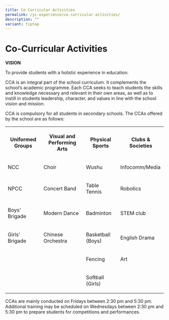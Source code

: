 ```yaml
---
title: Co Curricular Activities
permalink: /yi-experience/co-curricular-activities/
description: ""
variant: tiptap
---
```

<h1><strong>Co-Curricular Activities</strong></h1>
<p><strong>VISION</strong>
</p>
<p>To provide students with a holistic experience in education.</p>
<p>CCA is an integral part of the school curriculum. It complements the school’s
academic programme. Each CCA seeks to teach students the skills and knowledge
necessary and relevant in their own areas, as well as to instill in students
leadership, character, and values in line with the school vision and mission.</p>
<p>CCA is compulsory for all students in secondary schools. The CCAs offered
by the school are as follows:</p>
<table style="minWidth: 100px">
<colgroup>
<col>
<col>
<col>
<col>
</colgroup>
<tbody>
<tr>
<th rowspan="1" colspan="1">
<p>Uniformed Groups</p>
</th>
<th rowspan="1" colspan="1">
<p>Visual and Performing Arts</p>
</th>
<th rowspan="1" colspan="1">
<p>Physical Sports</p>
</th>
<th rowspan="1" colspan="1">
<p>Clubs &amp; Societies</p>
</th>
</tr>
<tr>
<td rowspan="1" colspan="1">
<p>NCC</p>
</td>
<td rowspan="1" colspan="1">
<p>Choir</p>
</td>
<td rowspan="1" colspan="1">
<p>Wushu</p>
</td>
<td rowspan="1" colspan="1">
<p>Infocomm/Media</p>
</td>
</tr>
<tr>
<td rowspan="1" colspan="1">
<p>NPCC</p>
</td>
<td rowspan="1" colspan="1">
<p>Concert Band</p>
</td>
<td rowspan="1" colspan="1">
<p>Table Tennis</p>
</td>
<td rowspan="1" colspan="1">
<p>Robotics</p>
</td>
</tr>
<tr>
<td rowspan="1" colspan="1">
<p>Boys' Brigade</p>
</td>
<td rowspan="1" colspan="1">
<p>Modern Dance</p>
</td>
<td rowspan="1" colspan="1">
<p>Badminton</p>
</td>
<td rowspan="1" colspan="1">
<p>STEM club</p>
</td>
</tr>
<tr>
<td rowspan="1" colspan="1">
<p>Girls' Brigade</p>
</td>
<td rowspan="1" colspan="1">
<p>Chinese Orchestra</p>
</td>
<td rowspan="1" colspan="1">
<p>Basketball (Boys)</p>
</td>
<td rowspan="1" colspan="1">
<p>English Drama</p>
</td>
</tr>
<tr>
<td rowspan="1" colspan="1">
<p></p>
</td>
<td rowspan="1" colspan="1">
<p></p>
</td>
<td rowspan="1" colspan="1">
<p>Fencing</p>
</td>
<td rowspan="1" colspan="1">
<p>Art</p>
</td>
</tr>
<tr>
<td rowspan="1" colspan="1">
<p></p>
</td>
<td rowspan="1" colspan="1">
<p></p>
</td>
<td rowspan="1" colspan="1">
<p>Softball (Girls)</p>
</td>
<td rowspan="1" colspan="1">
<p></p>
</td>
</tr>
</tbody>
</table>
<p>CCAs are mainly conducted on Fridays between 2:30 pm and 5:30 pm. Additional
training may be scheduled on Wednesdays between 2:30 pm and 5:30 pm to
prepare students for competitions and performances.</p>